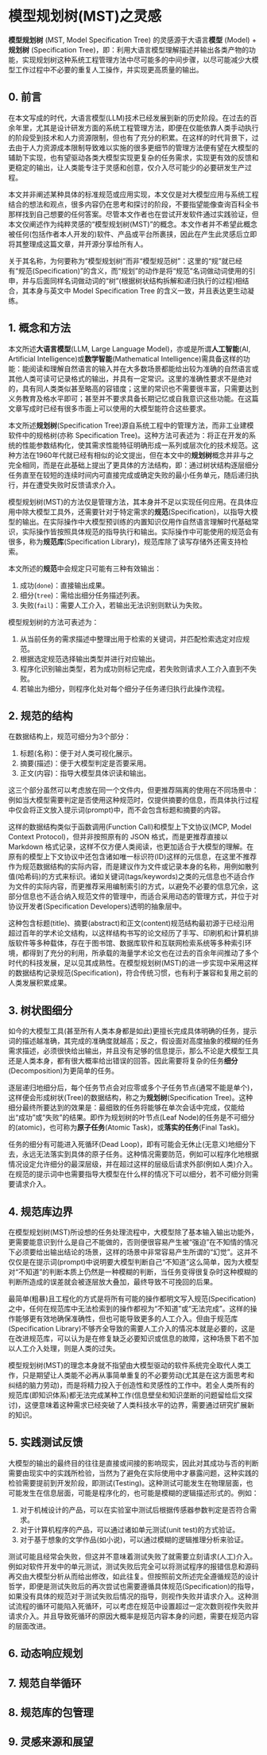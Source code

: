 # 模型规划树(MST)之灵感

**模型规划树** (MST, Model Specification Tree) 的灵感源于大语言**模型** (Model) + **规划树** (Specification Tree)，即：利用大语言模型理解描述并输出各类产物的功能，实现规划树这种系统工程管理方法中尽可能多的中间步骤，以尽可能减少大模型工作过程中不必要的重复人工操作，并实现更高质量的输出。

## 0. 前言

在本文写成的时代，大语言模型(LLM)技术已经发展到新的历史阶段。在过去的百余年里，尤其是设计研发方面的系统工程管理方法，即便在仅能依靠人类手动执行的阶段受到技术和人力资源限制，但也有了充分的积累。在这样的时代背景下，过去由于人力资源成本限制导致难以实施的很多更细节的管理方法便有望在大模型的辅助下实现，也有望驱动各类大模型实现更复杂的任务需求，实现更有效的反馈和更稳定的输出，让人类能专注于灵感和创意，仅介入尽可能少的必要研发生产过程。

本文并非阐述某种具体的标准规范或应用实现，本文仅是对大模型应用与系统工程结合的想法和观点，很多内容仍在思考和探讨的阶段，不要指望能像查询百科全书那样找到自己想要的任何答案。尽管本文作者也在尝试开发软件通过实践验证，但本文仅阐述作为纯粹灵感的“模型规划树(MST)”的概念。本文作者并不希望此概念被任何(包括作者本人开发的)软件、产品或平台所裹挟，因此在产生此灵感后立即将其整理成这篇文章，并开源分享给所有人。

关于其名称，为何要称为“模型规划树”而非“模型规范树”：这里的“规”就已经有“规范(Specification)”的含义，而“规划”的动作是将“规范”名词做动词使用的引申，并与后面同样名词做动词的“树”(根据树状结构拆解和递归执行的过程)相结合，其本身与英文中 Model Specification Tree 的含义一致，并且表达更生动凝练。

## 1. 概念和方法

本文所述**大语言模型**(LLM, Large Language Model)，亦或是所谓**人工智能**(AI, Artificial Intelligence)或**数学智能**(Mathematical Intelligence)需具备这样的功能：能阅读和理解自然语言的输入并在大多数场景都能给出较为准确的自然语言或其他人类可读可记录格式的输出，并具有一定常识。这里的准确性要求不是绝对的，具有同人类类似甚至略高的容错度；这里的常识也不需要很丰富，只需要达到义务教育及格水平即可；甚至并不要求具备长期记忆或自我意识这些功能。在这篇文章写成时已经有很多市面上可以使用的大模型能符合这些要求。

本文所述**规划树**(Specification Tree)源自系统工程中的管理方法，而非工业建模软件中的规格树(亦称 Specification Tree)。这种方法可表述为：将正在开发的系统的性能参数结构化，使其需求性能特征明确形成一系列或层次化的技术规范。这种方法在1960年代就已经有相似的论文提出，但在本文中的**规划树**概念并非与之完全相同，而是在此基础上提出了更具体的方法结构，即：通过树状结构逐层细分任务直至在较短的连续时间内可直接完成或确定失败的最小任务单元，随后递归执行，并在遭受失败时反馈请求介入。

模型规划树(MST)的方法仅是管理方法，其本身并不足以实现任何应用。在具体应用中除大模型工具外，还需要针对于特定需求的**规范**(Specification)，以指导大模型的输出。在实际操作中大模型预训练的内置知识仅用作自然语言理解时代基础常识，实际操作皆按照具体规范的指导执行和输出。实际操作中可能使用的规范会有很多，称为**规范库**(Specification Library)，规范库除了读写存储外还需支持检索。

本文所述的**规范**中会规定只可能有三种有效输出：

1. 成功(`done`)：直接输出成果。
2. 细分(`tree`)：需给出细分任务描述列表。
3. 失败(`fail`)：需要人工介入，若输出无法识别则默认为失败。

模型规划树的方法可表述为：

1. 从当前任务的需求描述中整理出用于检索的关键词，并匹配检索选定对应规范。
2. 根据选定规范选择输出类型并进行对应输出。
3. 程序化识别输出类型，若为成功则标记完成，若失败则请求人工介入直到不失败。
4. 若输出为细分，则程序化处对每个细分子任务递归执行此操作流程。

## 2. 规范的结构

在数据结构上，规范可细分为3个部分：

1. 标题(名称)：便于对人类可视化展示。
2. 摘要(描述)：便于大模型判定是否要采用。
3. 正文(内容)：指导大模型具体识读和输出。

这三个部分虽然可以考虑放在同一个文件内，但更推荐隔离的使用在不同场景中：例如当大模型需要判定是否使用这种规范时，仅提供摘要的信息，而具体执行过程中仅会将正文放入提示词(prompt)中，而不会包含标题和摘要的内容。

这样的数据结构类似于函数调用(Function Call)和模型上下文协议(MCP, Model Context Protocol)，但并非按照原有的 JSON 格式，而是更推荐直接以 Markdown 格式记录，这样不仅方便人类阅读，也更加适合于大模型的理解。在原有的模型上下文协议中还包含诸如唯一标识符(ID)这样的元信息，在这里不推荐作为规范数据结构的实际内容，而是建议作为文件或记录本身的名称，用例如散列值(哈希码)的方式来标识。诸如关键词(tags/keywords)之类的元信息也不适合作为文件的实际内容，而更推荐采用编制索引的方式，以避免不必要的信息冗余，这部分信息也不适合纳入规范文件的管理中，而适合采用动态的管理方式，并位于对协议开发者(Specification Developers)透明的抽象层中。

这种包含标题(title)、摘要(abstract)和正文(content)规范结构最初源于已经沿用超过百年的学术论文结构，以这样结构书写的论文经历了手写、印刷机和计算机排版软件等多种载体，存在于图书馆、数据库软件和互联网检索系统等多种索引环境，都得到了充分的利用，所承载的海量学术论文也在过去的百余年间推动了多个时代的科技发展，足以见其成熟性。在模型规划树(MST)的进一步实现中采用这样的数据结构记录规范(Specification)，符合传统习惯，也有利于兼容和复用之前的人类发展积累成果。

## 3. 树状图细分

如今的大模型工具(甚至所有人类本身都是如此)更擅长完成具体明确的任务，提示词的描述越准确，其完成的准确度就越高；反之，假设面对高度抽象的模糊的任务需求描述，必须很快给出输出，并且没有足够的信息提示，那么不论是大模型工具还是人类本身，都有很大概率给出错误的回答。因此需要将复杂的任务**细分**(Decomposition)为更简单的任务。

逐层递归地细分后，每个任务节点会对应零或多个子任务节点(通常不能是单个)，这样便会形成树状(Tree)的数据结构，称之为**规划树**(Specification Tree)。这种细分最终所要达到的效果是：最细致的任务将能够在单次会话中完成，仅能给出“成功”或“失败”的结果。即作为规划树的叶节点(Leaf Node)的任务是不可细分的(atomic)，也可称为**原子任务**(Atomic Task)，或**落实的任务**(Final Task)。

任务的细分有可能进入死循环(Dead Loop)，即有可能会无休止(无意义)地细分下去，永远无法落实到具体的原子任务。这种情况需要防范，例如可以程序化地根据情况设定允许细分的最深层级，并在超过这样的层级后请求外部(例如人类)介入。在规范的提示词中也需要指导大模型在什么样的情况下可以细分，若不可细分则需要请求介入。

## 4. 规范库边界

在模型规划树(MST)所设想的任务处理流程中，大模型除了基本输入输出功能外，更需要能意识到什么是自己不能做的，否则便很容易产生被“强迫”在不知情的情况下必须要给出输出结论的场景，这样的场景中非常容易产生所谓的“幻觉”。这并不仅仅是在提示词(prompt)中说明要大模型判断自己“不知道”这么简单，因为大模型对“不知道”的判断本质上仍然是一种模糊的判断，当任务变得很复杂时这种模糊的判断所造成的误差就会被逐层放大叠加，最终导致不可挽回的后果。

最简单(粗暴)且工程化的方式是将所有可能的操作都明文写入规范(Specification)之中，任何在规范库中无法检索到的操作都视为“不知道”或“无法完成”。这样的操作能够更有效地确保准确性，但也可能导致更多的人工介入。但由于规范库(Specification Library)不够齐全导致的需要人工介入的情况本就是必要的，这是在改进规范库，可以认为是在修复缺乏必要知识或信息的故障，这种场景下若不加以人工介入处理，则是人类的过失。

模型规划树(MST)的理念本身就不指望由大模型驱动的软件系统完全取代人类工作，只是期望让人类能不必再从事简单重复的不必要劳动(尤其是在这方面思考和纠结的脑力劳动)，而是将精力投入于创造性和灵感性的工作中。若全人类所有的规范库(即知识体系)都无法完成某种工作(信息壁垒和知识垄断的问题留给后文探讨)，这便意味着这种需求已经突破了人类科技水平的边界，需要通过研究扩展新的知识。

## 5. 实践测试反馈

大模型的输出的最终目的往往是直接或间接的影响现实，因此对其成功与否的判断需要由现实中的实践所检验，当然为了避免在实际使用中才暴露问题，这种实践的检验需要提前到开发阶段，即测试(Testing)。这种测试可能发生在物理层面，也可能发生在信息层面，可能是程序化的，也可能是模糊的逻辑描述形式的。例如：

1. 对于机械设计的产品，可以在实验室中测试后根据传感器参数判定是否符合需求。
2. 对于计算机程序的产品，可以通过诸如单元测试(unit test)的方式验证。
3. 对于基于想象的文学作品(如小说)，可以通过模糊的逻辑推理分析来验证。

测试可能且经常会失败，但这并不意味着测试失败了就需要立刻请求(人工)介入。例如对软件开发中的单元测试，测试失败后完全可以将测试程序的报错信息和源码再交由大模型分析从而给出修改，如此往复。但按照前文所述完全遵循规范的设计哲学，即便是测试失败后的再次尝试也需要遵循具体规范(Specification)的指导，如果没有具体的规范对于测试失败后情况的指导，则视作失败并请求介入。这种测试流程的循环可能陷入死循环，可以考虑在规范中设置超过一定次数则视作失败并请求介入。并且导致死循环的原因大概率是规范内容本身的问题，需要在规范内容的层面改进。

## 6. 动态响应规划

## 7. 规范自举循环

## 8. 规范库的包管理

<!-- todo 前文遗留的信息壁垒和知识垄断的问题的探讨 -->

## 9. 灵感来源和展望
